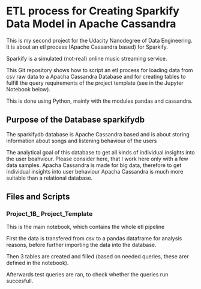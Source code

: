 # ETL process for Creating Sparkify Data Model in Apache Cassandra
 
This is my second project for the Udacity Nanodegree of Data Engineering. It is about an etl process (Apache Cassandra based) for Sparkify.

Sparkify is a simulated (not-real) online music streaming service.

This Git repository shows how to script an etl process for loading data from csv raw data to a Apacha Cassandra Database and for creating tables to fulfill the query requirements of the project template (see in the Jupyter Notebook below).

This is done using Python, mainly with the modules pandas and cassandra.

## Purpose of the Database sparkifydb

The sparkifydb database is Apache Cassandra based and is about storing information about songs and listening behaviour of the users

The analytical goal of this database to get all kinds of individual insights into the user beahviour. Please consider here, that I work here only with a few data samples. Apacha Cassandra is made for big data, therefore to get individual insights into user behaviour Apacha Cassandra is much more suitable than a relational database.

## Files and Scripts

### Project_1B_ Project_Template
This is the main notebook, which contains the whole etl pipeline

First the data is transfered from csv to a pandas dataframe for analysis reasons, before further importing the data into the database.

Then 3 tables are created and filled (based on needed queries, these arer defined in the notebook).

Afterwards test queries are ran, to check whether the queries run succesfull.

